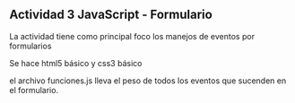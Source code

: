 ## Actividad 3 JavaScript - Formulario

La actividad tiene como principal foco los manejos de 
eventos por formularios

Se hace html5 básico y css3 básico

el archivo funciones.js lleva el peso de todos los eventos
que sucenden en el formulario.